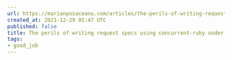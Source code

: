 ```yaml
---
url: https://marianposaceanu.com/articles/the-perils-of-writing-request-specs-using-concurrent-ruby-under-the-jvm
created_at: 2021-12-29 01:47 UTC
published: false
title: The perils of writing request specs using concurrent-ruby under the JVM
tags:
- good_job
---
```



